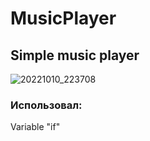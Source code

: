 # MusicPlayer
## Simple music player
![20221010_223708](https://user-images.githubusercontent.com/98304653/195004175-3088ed3a-0195-40b8-82d4-45b84914154e.gif)
<h3 align="left">Использовал:</h3>
Variable "if"
